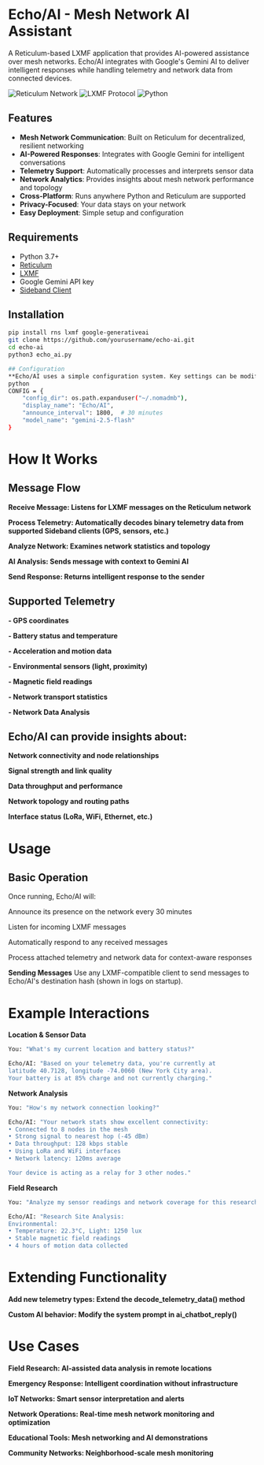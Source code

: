 # Echo/AI - Mesh Network AI Assistant

A Reticulum-based LXMF application that provides AI-powered assistance over mesh networks. Echo/AI integrates with Google's Gemini AI to deliver intelligent responses while handling telemetry and network data from connected devices.

![Reticulum Network](https://img.shields.io/badge/Network-Reticulum-blue)
![LXMF Protocol](https://img.shields.io/badge/Protocol-LXMF-green)
![Python](https://img.shields.io/badge/Python-3.7+-yellow)

## Features

- **Mesh Network Communication**: Built on Reticulum for decentralized, resilient networking
- **AI-Powered Responses**: Integrates with Google Gemini for intelligent conversations
- **Telemetry Support**: Automatically processes and interprets sensor data
- **Network Analytics**: Provides insights about mesh network performance and topology
- **Cross-Platform**: Runs anywhere Python and Reticulum are supported
- **Privacy-Focused**: Your data stays on your network
- **Easy Deployment**: Simple setup and configuration

## Requirements

- Python 3.7+
- [Reticulum](https://github.com/markqvist/Reticulum)
- [LXMF](https://github.com/markqvist/LXMF)
- Google Gemini API key
- [Sideband Client](https://github.com/markqvist/Sideband) 

## Installation
```bash
pip install rns lxmf google-generativeai
git clone https://github.com/yourusername/echo-ai.git
cd echo-ai
python3 echo_ai.py

## Configuration
**Echo/AI uses a simple configuration system. Key settings can be modified in the script:**
python
CONFIG = {
    "config_dir": os.path.expanduser("~/.nomadmb"),
    "display_name": "Echo/AI", 
    "announce_interval": 1800,  # 30 minutes
    "model_name": "gemini-2.5-flash"
}
```

# How It Works

## Message Flow
**Receive Message: Listens for LXMF messages on the Reticulum network**

**Process Telemetry: Automatically decodes binary telemetry data from supported Sideband clients (GPS, sensors, etc.)**

**Analyze Network: Examines network statistics and topology**

**AI Analysis: Sends message with context to Gemini AI**

**Send Response: Returns intelligent response to the sender**


## Supported Telemetry
**- GPS coordinates**

**- Battery status and temperature**

**- Acceleration and motion data**

**- Environmental sensors (light, proximity)**

**- Magnetic field readings**

**- Network transport statistics**

**- Network Data Analysis**

## Echo/AI can provide insights about:

**Network connectivity and node relationships**

**Signal strength and link quality**

**Data throughput and performance**

**Network topology and routing paths**

**Interface status (LoRa, WiFi, Ethernet, etc.)**

# Usage

## Basic Operation

Once running, Echo/AI will:

Announce its presence on the network every 30 minutes

Listen for incoming LXMF messages

Automatically respond to any received messages

Process attached telemetry and network data for context-aware responses

**Sending Messages**
Use any LXMF-compatible client to send messages to Echo/AI's destination hash (shown in logs on startup).

# Example Interactions

**Location & Sensor Data**
```bash
You: "What's my current location and battery status?"

Echo/AI: "Based on your telemetry data, you're currently at 
latitude 40.7128, longitude -74.0060 (New York City area). 
Your battery is at 85% charge and not currently charging."
```
**Network Analysis**
```bash
You: "How's my network connection looking?"

Echo/AI: "Your network stats show excellent connectivity:
• Connected to 8 nodes in the mesh
• Strong signal to nearest hop (-45 dBm)
• Data throughput: 128 kbps stable
• Using LoRa and WiFi interfaces
• Network latency: 120ms average

Your device is acting as a relay for 3 other nodes."
```

**Field Research**
```bash
You: "Analyze my sensor readings and network coverage for this research area"

Echo/AI: "Research Site Analysis:
Environmental:
• Temperature: 22.3°C, Light: 1250 lux
• Stable magnetic field readings
• 4 hours of motion data collected
```

# Extending Functionality

**Add new telemetry types: Extend the decode_telemetry_data() method**

**Custom AI behavior: Modify the system prompt in ai_chatbot_reply()**

# Use Cases
**Field Research: AI-assisted data analysis in remote locations**

**Emergency Response: Intelligent coordination without infrastructure**

**IoT Networks: Smart sensor interpretation and alerts**

**Network Operations: Real-time mesh network monitoring and optimization**

**Educational Tools: Mesh networking and AI demonstrations**

**Community Networks: Neighborhood-scale mesh monitoring**

